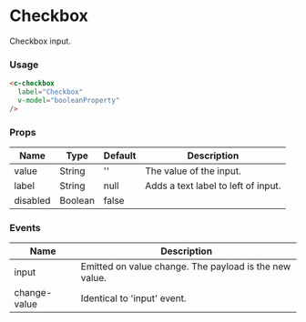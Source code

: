 # Checkbox

Checkbox input.

### Usage

<component-container>
  <c-checkbox label="Checkbox" />
</component-container>

``` html
<c-checkbox
  label="Checkbox"
  v-model="booleanProperty"
/>
```

### Props

| Name        | Type    | Default         | Description                               |
| ----------- | --------| --------------- | ----------------------------------------- |
| value       | String  | ''              | The value of the input.                   |
| label       | String  | null            | Adds a text label to left of input.       |
| disabled    | Boolean | false           |                                           |

### Events

| Name       | Description                                                        |
| ---------- | ------------------------------------------------------------------ |
| input      | Emitted on value change. The payload is the new value. |
| change-value | Identical to 'input' event.  |